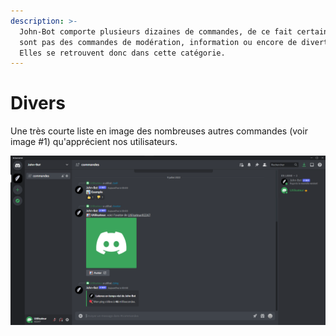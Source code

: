 ```yaml
---
description: >-
  John-Bot comporte plusieurs dizaines de commandes, de ce fait certaines ne
  sont pas des commandes de modération, information ou encore de divertissement.
  Elles se retrouvent donc dans cette catégorie.
---
```


# Divers

Une très courte liste en image des nombreuses autres commandes (voir image #1) qu'apprécient nos utilisateurs.

![Image #1](../.gitbook/assets/Autre.png)

